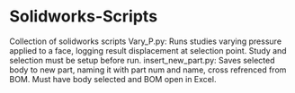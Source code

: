# Solidworks-Scripts
Collection of solidworks scripts
Vary_P.py: Runs studies varying pressure applied to a face, logging result displacement at selection point. Study and selection must be setup before run.
insert_new_part.py: Saves selected body to new part, naming it with part num and name, cross refrenced from BOM. Must have body selected and BOM open in Excel.

